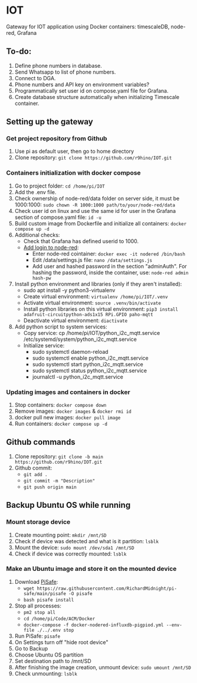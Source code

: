 # IOT
Gateway for IOT application using Docker containers: timescaleDB, node-red, Grafana

## To-do:
1. Define phone numbers in database.
2. Send Whatsapp to list of phone numbers.
3. Connect to DGA.
4. Phone numbers and API key on environment variables?
5. Programmatically set user id on compose.yaml file for Grafana.
6. Create database structure automatically when initializing Timescale container.

## Setting up the gateway
### Get project repository from Github
1. Use pi as default user, then go to home directory
2. Clone repository: ```git clone https://github.com/r9hino/IOT.git```

### Containers initialization with docker compose
1. Go to project folder: ```cd /home/pi/IOT```
2. Add the .env file.
3. Check ownership of node-red/data folder on server side, it must be 1000:1000: ```sudo chown -R 1000:1000 path/to/your/node-red/data```
4. Check user id on linux and use the same id for user in the Grafana section of compose.yaml file: ```id -u```
5. Build custom image from Dockerfile and initialize all containers: ```docker compose up -d```
6. Additional checks:
    - Check that Grafana has defined userid to 1000.
    - [Add login to node-red](https://nodered.org/docs/user-guide/runtime/securing-node-red):
        * Enter node-red cointainer: ```docker exec -it nodered /bin/bash```
        * Edit /data/settings.js file: ```nano /data/settings.js```
        * Add user and hashed password in the section "adminAuth". For hashing the password, inside the container, use: ```node-red admin hash-pw```
7. Install python environment and libraries (only if they aren't installed):
    - sudo apt install -y python3-virtualenv
    - Create virtual environment: ```virtualenv /home/pi/IOT/.venv```
    - Activate virtual environment: ```source .venv/bin/activate```
    - Install python libraries on this virtual environment: ```pip3 install adafruit-circuitpython-ads1x15 RPi.GPIO paho-mqtt```
    - Deactivate virtual environment: ```diactivate```
8. Add python script to system services:
    - Copy service: cp /home/pi/IOT/python_i2c_mqtt.service /etc/systemd/system/python_i2c_mqtt.service
    - Initialize service:
        * sudo systemctl daemon-reload
        * sudo systemctl enable python_i2c_mqtt.service
        * sudo systemctl start python_i2c_mqtt.service
        * sudo systemctl status python_i2c_mqtt.service
        * journalctl -u python_i2c_mqtt.service


### Updating images and containers in docker
1. Stop containers: ```docker compose down```
2. Remove images: ```docker images``` & ```docker rmi id```
3. docker pull new images: ```docker pull image```
4. Run containers: ```docker compose up -d```

## Github commands
1. Clone repository: ```git clone -b main https://github.com/r9hino/IOT.git```
2. Github commit:
    * ```git add .```
    * ```git commit -m "Description"```
    * ```git push origin main```

## Backup Ubuntu OS while running
### Mount storage device
1. Create mounting point: ```mkdir /mnt/SD```
2. Check if device was detected and what is it partition: ```lsblk```
3. Mount the device: ```sudo mount /dev/sda1 /mnt/SD```
4. Check if device was correctly mounted: ```lsblk```
### Make an Ubuntu image and store it on the mounted device
1. Download [PiSafe](https://github.com/RichardMidnight/pi-safe):
    * ```wget https://raw.githubusercontent.com/RichardMidnight/pi-safe/main/pisafe -O pisafe```
    * ```bash pisafe install```
2. Stop all processes:
    * ```pm2 stop all```
    * ```cd /home/pi/Code/ACM/Docker```
    * ```docker-compose -f docker-nodered-influxdb-pigpiod.yml --env-file ./../.env stop```
3. Run PiSafe: ```pisafe```
4. On Settings turn off "hide root device"
5. Go to Backup
6. Choose Ubuntu OS partition
7. Set destination path to /mnt/SD
8. After finishing the image creation, unmount device: ```sudo umount /mnt/SD```
9. Check unmounting: ```lsblk```
